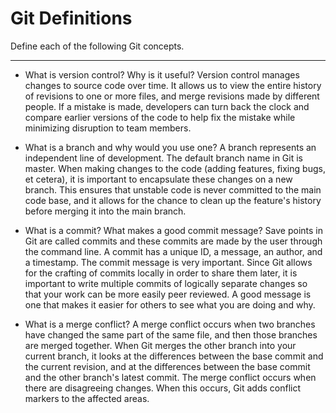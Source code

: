 # Git Definitions

Define each of the following Git concepts.

***

* What is version control?  Why is it useful?
Version control manages changes to source code over time. It allows us to view the entire history of revisions to one or more files, and merge revisions made by different people. If a mistake is made, developers can turn back the clock and compare earlier versions of the code to help fix the mistake while minimizing disruption to team members.

* What is a branch and why would you use one? 
A branch represents an independent line of development. The default branch name in Git is master. When making changes to the code (adding features, fixing bugs, et cetera), it is important to encapsulate these changes on a new branch. This ensures that unstable code is never committed to the main code base, and it allows for the chance to clean up the feature's history before merging it into the main branch.

* What is a commit? What makes a good commit message?
Save points in Git are called commits and these commits are made by the user through the command line. A commit has a unique ID, a message, an author, and a timestamp. The commit message is very  important. Since Git allows for the crafting of commits locally in order to share them later, it is important to write multiple commits of logically separate changes so that your work can be more easily peer reviewed. A good message is one that makes it easier for others to see what you are doing and why.

* What is a merge conflict?
A merge conflict occurs when two branches have changed the same part of the same file, and then those branches are merged together. When Git merges the other branch into your current branch, it looks at the differences between the base commit and the current revision, and at the differences between the base commit and the other branch's latest commit. The merge conflict occurs when there are disagreeing changes. When this occurs, Git adds conflict markers to the affected areas. 